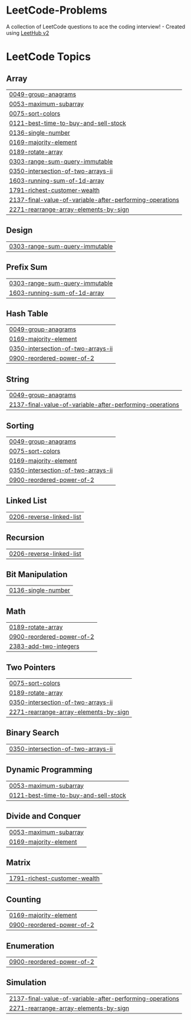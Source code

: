 # LeetCode-Problems
A collection of LeetCode questions to ace the coding interview! - Created using [LeetHub v2](https://github.com/arunbhardwaj/LeetHub-2.0)

<!---LeetCode Topics Start-->
# LeetCode Topics
## Array
|  |
| ------- |
| [0049-group-anagrams](https://github.com/abhaysoni512/LeetCode-Problems/tree/master/0049-group-anagrams) |
| [0053-maximum-subarray](https://github.com/abhaysoni512/LeetCode-Problems/tree/master/0053-maximum-subarray) |
| [0075-sort-colors](https://github.com/abhaysoni512/LeetCode-Problems/tree/master/0075-sort-colors) |
| [0121-best-time-to-buy-and-sell-stock](https://github.com/abhaysoni512/LeetCode-Problems/tree/master/0121-best-time-to-buy-and-sell-stock) |
| [0136-single-number](https://github.com/abhaysoni512/LeetCode-Problems/tree/master/0136-single-number) |
| [0169-majority-element](https://github.com/abhaysoni512/LeetCode-Problems/tree/master/0169-majority-element) |
| [0189-rotate-array](https://github.com/abhaysoni512/LeetCode-Problems/tree/master/0189-rotate-array) |
| [0303-range-sum-query-immutable](https://github.com/abhaysoni512/LeetCode-Problems/tree/master/0303-range-sum-query-immutable) |
| [0350-intersection-of-two-arrays-ii](https://github.com/abhaysoni512/LeetCode-Problems/tree/master/0350-intersection-of-two-arrays-ii) |
| [1603-running-sum-of-1d-array](https://github.com/abhaysoni512/LeetCode-Problems/tree/master/1603-running-sum-of-1d-array) |
| [1791-richest-customer-wealth](https://github.com/abhaysoni512/LeetCode-Problems/tree/master/1791-richest-customer-wealth) |
| [2137-final-value-of-variable-after-performing-operations](https://github.com/abhaysoni512/LeetCode-Problems/tree/master/2137-final-value-of-variable-after-performing-operations) |
| [2271-rearrange-array-elements-by-sign](https://github.com/abhaysoni512/LeetCode-Problems/tree/master/2271-rearrange-array-elements-by-sign) |
## Design
|  |
| ------- |
| [0303-range-sum-query-immutable](https://github.com/abhaysoni512/LeetCode-Problems/tree/master/0303-range-sum-query-immutable) |
## Prefix Sum
|  |
| ------- |
| [0303-range-sum-query-immutable](https://github.com/abhaysoni512/LeetCode-Problems/tree/master/0303-range-sum-query-immutable) |
| [1603-running-sum-of-1d-array](https://github.com/abhaysoni512/LeetCode-Problems/tree/master/1603-running-sum-of-1d-array) |
## Hash Table
|  |
| ------- |
| [0049-group-anagrams](https://github.com/abhaysoni512/LeetCode-Problems/tree/master/0049-group-anagrams) |
| [0169-majority-element](https://github.com/abhaysoni512/LeetCode-Problems/tree/master/0169-majority-element) |
| [0350-intersection-of-two-arrays-ii](https://github.com/abhaysoni512/LeetCode-Problems/tree/master/0350-intersection-of-two-arrays-ii) |
| [0900-reordered-power-of-2](https://github.com/abhaysoni512/LeetCode-Problems/tree/master/0900-reordered-power-of-2) |
## String
|  |
| ------- |
| [0049-group-anagrams](https://github.com/abhaysoni512/LeetCode-Problems/tree/master/0049-group-anagrams) |
| [2137-final-value-of-variable-after-performing-operations](https://github.com/abhaysoni512/LeetCode-Problems/tree/master/2137-final-value-of-variable-after-performing-operations) |
## Sorting
|  |
| ------- |
| [0049-group-anagrams](https://github.com/abhaysoni512/LeetCode-Problems/tree/master/0049-group-anagrams) |
| [0075-sort-colors](https://github.com/abhaysoni512/LeetCode-Problems/tree/master/0075-sort-colors) |
| [0169-majority-element](https://github.com/abhaysoni512/LeetCode-Problems/tree/master/0169-majority-element) |
| [0350-intersection-of-two-arrays-ii](https://github.com/abhaysoni512/LeetCode-Problems/tree/master/0350-intersection-of-two-arrays-ii) |
| [0900-reordered-power-of-2](https://github.com/abhaysoni512/LeetCode-Problems/tree/master/0900-reordered-power-of-2) |
## Linked List
|  |
| ------- |
| [0206-reverse-linked-list](https://github.com/abhaysoni512/LeetCode-Problems/tree/master/0206-reverse-linked-list) |
## Recursion
|  |
| ------- |
| [0206-reverse-linked-list](https://github.com/abhaysoni512/LeetCode-Problems/tree/master/0206-reverse-linked-list) |
## Bit Manipulation
|  |
| ------- |
| [0136-single-number](https://github.com/abhaysoni512/LeetCode-Problems/tree/master/0136-single-number) |
## Math
|  |
| ------- |
| [0189-rotate-array](https://github.com/abhaysoni512/LeetCode-Problems/tree/master/0189-rotate-array) |
| [0900-reordered-power-of-2](https://github.com/abhaysoni512/LeetCode-Problems/tree/master/0900-reordered-power-of-2) |
| [2383-add-two-integers](https://github.com/abhaysoni512/LeetCode-Problems/tree/master/2383-add-two-integers) |
## Two Pointers
|  |
| ------- |
| [0075-sort-colors](https://github.com/abhaysoni512/LeetCode-Problems/tree/master/0075-sort-colors) |
| [0189-rotate-array](https://github.com/abhaysoni512/LeetCode-Problems/tree/master/0189-rotate-array) |
| [0350-intersection-of-two-arrays-ii](https://github.com/abhaysoni512/LeetCode-Problems/tree/master/0350-intersection-of-two-arrays-ii) |
| [2271-rearrange-array-elements-by-sign](https://github.com/abhaysoni512/LeetCode-Problems/tree/master/2271-rearrange-array-elements-by-sign) |
## Binary Search
|  |
| ------- |
| [0350-intersection-of-two-arrays-ii](https://github.com/abhaysoni512/LeetCode-Problems/tree/master/0350-intersection-of-two-arrays-ii) |
## Dynamic Programming
|  |
| ------- |
| [0053-maximum-subarray](https://github.com/abhaysoni512/LeetCode-Problems/tree/master/0053-maximum-subarray) |
| [0121-best-time-to-buy-and-sell-stock](https://github.com/abhaysoni512/LeetCode-Problems/tree/master/0121-best-time-to-buy-and-sell-stock) |
## Divide and Conquer
|  |
| ------- |
| [0053-maximum-subarray](https://github.com/abhaysoni512/LeetCode-Problems/tree/master/0053-maximum-subarray) |
| [0169-majority-element](https://github.com/abhaysoni512/LeetCode-Problems/tree/master/0169-majority-element) |
## Matrix
|  |
| ------- |
| [1791-richest-customer-wealth](https://github.com/abhaysoni512/LeetCode-Problems/tree/master/1791-richest-customer-wealth) |
## Counting
|  |
| ------- |
| [0169-majority-element](https://github.com/abhaysoni512/LeetCode-Problems/tree/master/0169-majority-element) |
| [0900-reordered-power-of-2](https://github.com/abhaysoni512/LeetCode-Problems/tree/master/0900-reordered-power-of-2) |
## Enumeration
|  |
| ------- |
| [0900-reordered-power-of-2](https://github.com/abhaysoni512/LeetCode-Problems/tree/master/0900-reordered-power-of-2) |
## Simulation
|  |
| ------- |
| [2137-final-value-of-variable-after-performing-operations](https://github.com/abhaysoni512/LeetCode-Problems/tree/master/2137-final-value-of-variable-after-performing-operations) |
| [2271-rearrange-array-elements-by-sign](https://github.com/abhaysoni512/LeetCode-Problems/tree/master/2271-rearrange-array-elements-by-sign) |
<!---LeetCode Topics End-->